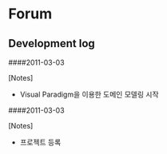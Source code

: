﻿Forum
========================


Development log
---------------

####2011-03-03

[Notes]

* Visual Paradigm을 이용한 도메인 모델링 시작


####2011-03-03

[Notes]

* 프로젝트 등록